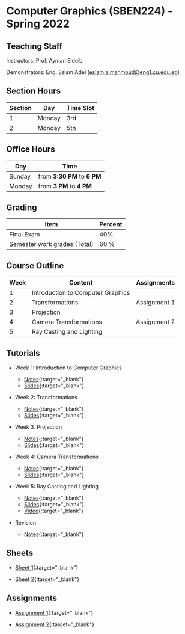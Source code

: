 # Computer  Graphics \(SBEN224\) - Spring 2022

## Teaching Staff

Instructors: Prof. Ayman Eldeib

Demonstrators:  Eng. Eslam Adel (eslam.a.mahmoud@eng1.cu.edu.eg)


## Section Hours

| Section | Day | Time Slot |
|---------|-----|-----------|
|   1     | Monday | 3rd |
|   2     | Monday | 5th |

## Office Hours

| Day | Time |
|-----|-----------|
| Sunday | from **3:30 PM** to **6 PM** |
| Monday | from **3 PM** to **4 PM** |

## Grading

| Item | Percent  |
|-----|-----------|
| Final Exam | 40%  |
| Semester work grades (Total) | 60 % |


## Course Outline

| Week | Content |  Assignments
|------|-----------------|-----|
|   1  | Introduction to Computer Graphics| |
|   2  | Transformations | Assignment 1|
|   3  | Projection | |
|   4  | Camera Transformations | Assignment 2 |
|   5   | Ray Casting and Lighting | |


## Tutorials

* Week 1: Introduction to Computer Graphics
    * [Notes](https://sbme-tutorials.github.io/CG-Notes/Spring2022/notes/1-week1.html){:target="_blank"}
    * [Slides](https://docs.google.com/presentation/d/1O-4sG8hZpKvP-oG0TUCdgwLs1Gj3IKG4_ZoAxSS-KKo/edit?usp=sharing){:target="_blank"}

* Week 2: Transformations
    * [Notes](https://sbme-tutorials.github.io/CG-Notes/Spring2022/notes/2-week2.html){:target="_blank"}
    * [Slides](https://sbme-tutorials.github.io/CG-Notes/Spring2022/presentations/2_Transformation/#1){:target="_blank"}

* Week 3: Projection
    * [Notes](https://sbme-tutorials.github.io/CG-Notes/Spring2022/notes/3-week3.html){:target="_blank"}
    * [Slides](https://sbme-tutorials.github.io/CG-Notes/Spring2022/presentations/3_Projection/#1){:target="_blank"}

* Week 4: Camera Transformations
    * [Notes](https://sbme-tutorials.github.io/CG-Notes/Spring2022/notes/4-week4.html){:target="_blank"}
    * [Slides](https://sbme-tutorials.github.io/CG-Notes/Spring2022/presentations/4_Camera/#1){:target="_blank"}

* Week 5: Ray Casting and Lighting 
    * [Notes](https://sbme-tutorials.github.io/CG-Notes/Spring2022/notes/5-week5.html){:target="_blank"}
    * [Slides](https://sbme-tutorials.github.io/CG-Notes/Spring2022/presentations/5_Lighting/#1){:target="_blank"}
    * [Video](https://drive.google.com/file/d/19kTDuLB_gYc-2UuwullTnXHIjOyi2QhK/view?usp=sharing){:target="_blank"}

* Revision
    * [Notes](https://github.com/sbme-tutorials/Computer-Graphics-Tutorials/blob/master/Tutorial-06/Revision.ipynb){:target="_blank"}

## Sheets

* [Sheet 1](https://sbme-tutorials.github.io/CG-Notes/Spring2022/notes/Sheet1.pdf){:target="_blank"}

* [Sheet 2](https://sbme-tutorials.github.io/CG-Notes/Spring2022/notes/Sheet2.pdf){:target="_blank"}


## Assignments

* [Assignment 1](https://sbme-tutorials.github.io/CG-Notes/Spring2022/assignments/assignment1.html){:target="_blank"}

* [Assignment 2](https://sbme-tutorials.github.io/CG-Notes/Spring2022/assignments/assignment2.html){:target="_blank"}